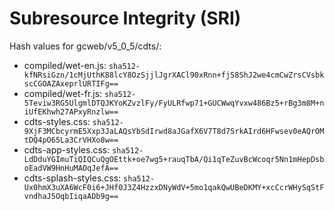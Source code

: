 # Subresource Integrity (SRI)

Hash values for gcweb/v5_0_5/cdts/:
- compiled/wet-en.js: `sha512-kfNRsiGzn/1cMjUthK88lcY8OzSjjlJgrXACl90xRnn+fjS8ShJ2we4cmCwZrsCVsbkscCGOAZAxeprlURTIFg==`
- compiled/wet-fr.js: `sha512-5Teviw3RG5UlgmlDTQJKYoKZvzlFy/FyULRfwp71+GUCWwqYvxw486Bz5+rBg3m8M+niUfEKhwh27APxyRnzlw==`
- cdts-styles.css: `sha512-9XjF3MCbcyrmE5Xxp3JaLAQsYbSdIrwd8aJGafX6V7T8d7SrkAIrd6HFwsev0eAQrOMtDQ4pO65La3CrVHXo8w==`
- cdts-app-styles.css: `sha512-LdDduYGImuTiQIQCuQgOEttk+oe7wg5+rauqTbA/Qi1qTeZuvBcWcoqr5Nn1mHepDsboEadVW9HnHuMAOqJefA==`
- cdts-splash-styles.css: `sha512-Ux0hmX3uXA6WcF0i6+JHf0J3Z4HzzxDNyWdV+5mo1qakQwUBeDKMY+xcCcrWHySqStFvndhaJ5OqbIiqaADb9g==`
